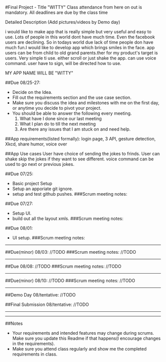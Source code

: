 #Final Project - Title "WITTY"
Class attendance from here on out is mandatory.
All deadlines are due by the class time

Detailed Description (Add pictures/videos by Demo day)

i would like to make app that is really simple but very useful and easy to use.
Lots of people in this world dont have much time. Even the facebook users are declining. So in todays world due
lack of time people don have much fun.I would like to develop app which brings smiles in the face.
app users can be from child to old grand parents.ther for my product's target is users.
Very simple ti use. either scroll or just shake the app. can use voice command. user  have to sign, will be directed how to use.

MY APP NAME WILL BE "WITTY"

##Due 08/25-27:
* Decide on the Idea.
* Fill out the requirements section and the use case section.
* Make sure you discuss the idea and milestones with me on the first day, or anytime you decide to pivot your project.
* You should be able to answer the following every meeting.
	1. What have I done since our last meeting
	2. What I plan do to till the next meeting
	3. Are there any issues that I am stuck on and need help.

##App requirements(listed formally):
login page,
3 API,
gesture detection,
Xkcd,
share humor,
voice over

##App Use cases
User have choice of sending the jokes to frinds.
User can shake skip the jokes if they want to see different.
voice command can be used to go next or previous jokes.


##Due 07/25:
* Basic project Setup
* Setup an apporiate git ignore.
* setup and test github pushes.
###Scrum meeting notes:


##Due 07/27:
* Setup UI.
* build out all the layout xmls.
###Scrum meeting notes:



##Due 08/01:
* UI setup.
###Scrum meeting notes:


---
##Due(minor) 08/03:
//TODO
###Scrum meeting notes:
//TODO

---
##Due 08/08:
//TODO
###Scrum meeting notes:
//TODO

---
##Due(minor) 08/10:
//TODO
###Scrum meeting notes:
//TODO

---
##Demo Day 08/tentative:
//TODO

##Final Submission 08/tentative:
//TODO

---

---
##Notes

* Your requirements and intended features may change during scrums. Make sure you update this Readme if that happens(I encourage changes in the requirements).
* Make sure you attend class regularly and show me the completed requirements in class.
